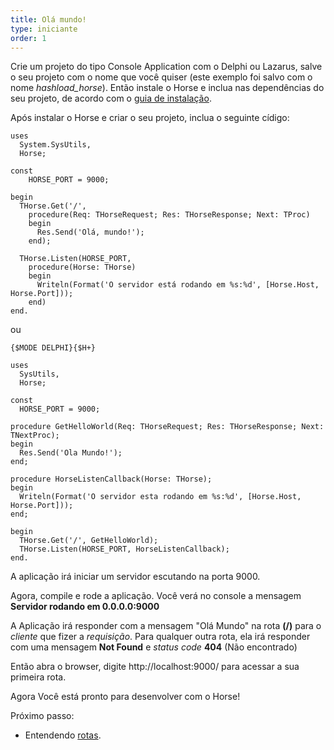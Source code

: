 ```yaml
---
title: Olá mundo!
type: iniciante
order: 1
---
```


Crie um projeto do tipo Console Application com o Delphi ou Lazarus, salve o seu projeto com o nome que você quiser (este exemplo foi salvo com o nome *hashload_horse*). Então instale o Horse e inclua nas dependências do seu projeto, de acordo com o [guia de instalação](../installation).

Após instalar o Horse e criar o seu projeto, inclua o seguinte cídigo:

``` delphi
uses
  System.SysUtils,
  Horse;

const
    HORSE_PORT = 9000;

begin
  THorse.Get('/',
    procedure(Req: THorseRequest; Res: THorseResponse; Next: TProc)
    begin
      Res.Send('Olá, mundo!');
    end);

  THorse.Listen(HORSE_PORT,
    procedure(Horse: THorse)
    begin
      Writeln(Format('O servidor está rodando em %s:%d', [Horse.Host, Horse.Port]));
    end)
end.
```
ou
``` delphi
{$MODE DELPHI}{$H+}

uses
  SysUtils,
  Horse;

const
  HORSE_PORT = 9000;

procedure GetHelloWorld(Req: THorseRequest; Res: THorseResponse; Next: TNextProc);
begin
  Res.Send('Ola Mundo!');
end;

procedure HorseListenCallback(Horse: THorse);
begin
  Writeln(Format('O servidor esta rodando em %s:%d', [Horse.Host, Horse.Port]));
end;

begin
  THorse.Get('/', GetHelloWorld);
  THorse.Listen(HORSE_PORT, HorseListenCallback);
end.  
```
A aplicação irá iniciar um servidor escutando na porta 9000.

Agora, compile e rode a aplicação. Você verá no console a mensagem **Servidor rodando em 0.0.0.0:9000**

 A Aplicação irá responder com a mensagem "Olá Mundo" na rota **(/)** para o *cliente* que fizer a *requisição*. Para qualquer outra rota, ela irá responder com uma mensagem **Not Found** e *status code* **404** (Não encontrado)

Então abra o browser, digite http://localhost:9000/ para acessar a sua primeira rota.

Agora Você está pronto para desenvolver com o Horse!

Próximo passo:
 * Entendendo [rotas](../basic-routing).